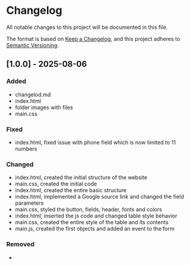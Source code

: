 # Changelog

All notable changes to this project will be documented in this file.

The format is based on [Keep a Changelog](https://keepachangelog.com/en/1.1.0/),
and this project adheres to [Semantic Versioning](https://semver.org/spec/v2.0.0.html).

## [1.0.0] - 2025-08-06

### Added

- changelod.md
- index.html
- folder images with files
- main.css

### Fixed
- index.html, fixed issue with phone field which is now limited to 11 numbers

### Changed
- index.html, created the initial structure of the website
- main.css, created the initial code
- index.html, created the entire basic structure 
- index.html, implemented a Google source link and changed the field parameters
- main.css, styled the button, fields, header, fonts and colors
- index.html, inserted the js code and changed table style behavior
- main.css, created the entire style of the table and its contents
- main.js, created the first objects and added an event to the form

### Removed
- 
